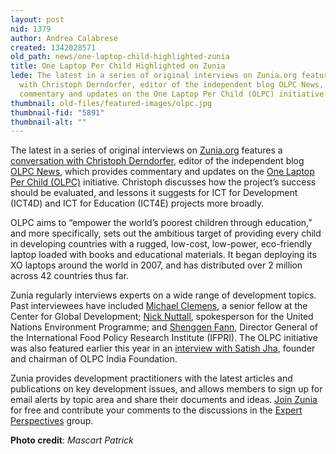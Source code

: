 ```yaml
---
layout: post
nid: 1379
author: Andrea Calabrese
created: 1342028571
old_path: news/one-laptop-child-highlighted-zunia
title: One Laptop Per Child Highlighted on Zunia
lede: The latest in a series of original interviews on Zunia.org features a conversation
  with Christoph Derndorfer, editor of the independent blog OLPC News, which provides
  commentary and updates on the One Laptop Per Child (OLPC) initiative.
thumbnail: old-files/featured-images/olpc.jpg
thumbnail-fid: "5891"
thumbnail-alt: ""
---
```


The latest in a series of original interviews on [Zunia.org](http://www.zunia.org/) features a [conversation with Christoph Derndorfer](http://expertperspectives.zunia.org/post/christoph-derndorfers-view-on-the-one-laptop-per-child-olpc-initiative/), editor of the independent blog [OLPC News](http://www.olpcnews.com/), which provides commentary and updates on the [One Laptop Per Child (OLPC)](http://one.laptop.org/) initiative. Christoph discusses how the project’s success should be evaluated, and lessons it suggests for ICT for Development (ICT4D) and ICT for Education (ICT4E) projects more broadly.

OLPC aims to “empower the world’s poorest children through education,” and more specifically, sets out the ambitious target of providing every child in developing countries with a rugged, low-cost, low-power, eco-friendly laptop loaded with books and educational materials. It began deploying its XO laptops around the world in 2007, and has distributed over 2 million across 42 countries thus far.

Zunia regularly interviews experts on a wide range of development topics. Past interviewees have included [Michael Clemens](http://expertperspectives.zunia.org/post/michael-clemens-talks-about-migration-and-development/), a senior fellow at the Center for Global Development; [Nick Nuttall](http://zunia.org/post/expert-perspective-nick-nuttall-spokesperson-for-the-united-nations-environment-programme-unep/?no_cache=1&cHash=3663306a605b0f3453060192977877f3), spokesperson for the United Nations Environment Programme; and [Shenggen Fann](http://zunia.org/post/interview-shenggen-fan-talks-about-food-policy-and-global-food-security/?no_cache=1&cHash=35b5a96e148771424bdc4b2e478a7a03), Director General of the International Food Policy Research Institute (IFPRI). The OLPC initiative was also featured earlier this year in an [interview with Satish Jha](http://zunia.org/post/one-laptop-per-child-olpc-a-reality-check-with-satish-jha/?no_cache=1&cHash=f8283e89097cf4060919ac0e50572d63), founder and chairman of OLPC India Foundation.

Zunia provides development practitioners with the latest articles and publications on key development issues, and allows members to sign up for email alerts by topic area and share their documents and ideas. [Join Zunia](http://zunia.org/member-log-in/?redirect_url=http%3A%2F%2Fzunia.org%2Fnew-post%2F) for free and contribute your comments to the discussions in the [Expert Perspectives](http://expertperspectives.zunia.org/) group.

**Photo credit**: *Mascart Patrick*
